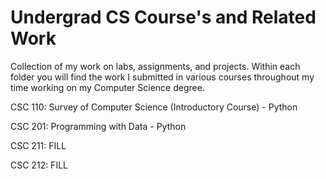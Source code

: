 # Undergrad CS Course's and Related Work
Collection of my work on labs, assignments, and projects. Within each folder you will find the work I submitted in various courses throughout my time working on my Computer Science degree.

CSC 110: Survey of Computer Science (Introductory Course) - Python

CSC 201: Programming with Data - Python

CSC 211: FILL

CSC 212: FILL
